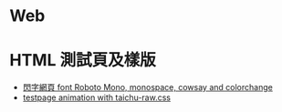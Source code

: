 # Web
<!-- toc -->

# HTML 測試頁及樣版

- [閃字網頁 font Roboto Mono, monospace, cowsay and colorchange](testpage-pre.html)
- [testpage animation with taichu-raw.css ](testpage-animation.html)